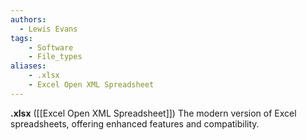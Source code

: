 ```yaml
---
authors:
  - Lewis Evans
tags:
    - Software
    - File_types
aliases:
    - .xlsx
    - Excel Open XML Spreadsheet
---
```

**.xlsx** ([[Excel Open XML Spreadsheet]]) The modern version of Excel spreadsheets, offering enhanced features and compatibility.

